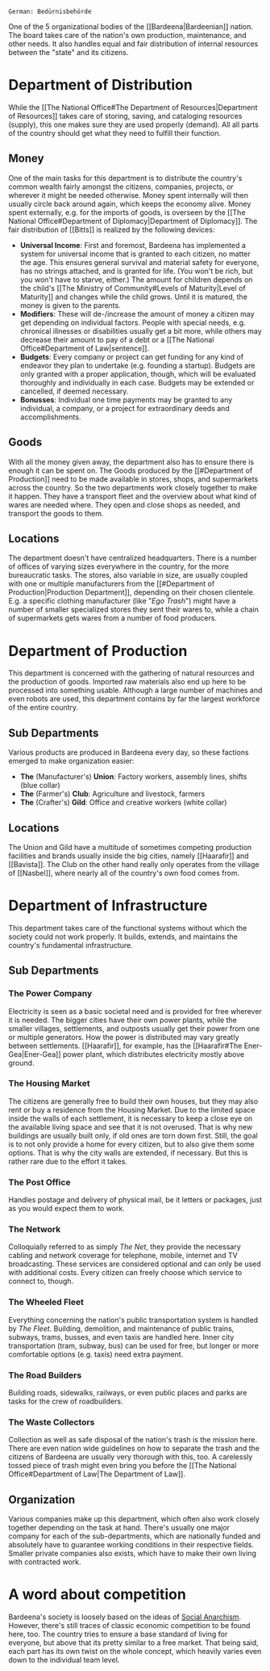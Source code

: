 	German: Bedürnisbehörde

One of the 5 organizational bodies of the [[Bardeena|Bardeenian]] nation. The board takes care of the nation's own production, maintenance, and other needs. It also handles equal and fair distribution of internal resources between the "state" and its citizens.
# Department of Distribution
While the [[The National Office#The Department of Resources|Department of Resources]] takes care of storing, saving, and cataloging resources (supply), this one makes sure they are used properly (demand). All all parts of the country should get what they need to fulfill their function.
## Money
One of the main tasks for this department is to distribute the country's common wealth fairly amongst the citizens, companies, projects, or wherever it might be needed otherwise. Money spent internally will then usually circle back around again, which keeps the economy alive. Money spent externally, e.g. for the imports of goods, is overseen by the [[The National Office#Department of Diplomacy|Department of Diplomacy]].
The fair distribution of [[Bitts]] is realized by the following devices:
- **Universal Income**: First and foremost, Bardeena has implemented a system for universal income that is granted to each citizen, no matter the age. This ensures general survival and material safety for everyone, has no strings attached, and is granted for life. (You won't be rich, but you won't have to starve, either.) The amount for children depends on the child's [[The Ministry of Community#Levels of Maturity|Level of Maturity]] and changes while the child grows. Until it is matured, the money is given to the parents.
- **Modifiers**: These will de-/increase the amount of money a citizen may get depending on individual factors. People with special needs, e.g. chronical illnesses or disabilities usually get a bit more, while others may decrease their amount to pay of a debt or a [[The National Office#Department of Law|sentence]]. 
- **Budgets**: Every company or project can get funding for any kind of endeavor they plan to undertake (e.g. founding a startup). Budgets are only granted with a proper application, though, which will be evaluated thoroughly and individually in each case. Budgets may be extended or cancelled, if deemed necessary.
- **Bonusses**: Individual one time payments may be granted to any individual, a company, or a project for extraordinary deeds and accomplishments.
## Goods
With all the money given away, the department also has to ensure there is enough it can be spent on. The Goods produced by the [[#Department of Production]] need to be made available in stores, shops, and supermarkets across the country. So the two departments work closely together to make it happen.
They have a transport fleet and the overview about what kind of wares are needed where. They open and close shops as needed, and transport the goods to them.
## Locations
The department doesn't have centralized headquarters. There is a number of offices of varying sizes everywhere in the country, for the more bureaucratic tasks. The stores, also variable in size, are usually coupled with one or multiple manufacturers from the [[#Department of Production|Production Department]], depending on their chosen clientele. E.g. a specific clothing manufacturer (like "*Ego Trash*") might have a number of smaller specialized stores they sent their wares to, while a chain of supermarkets gets wares from a number of food producers.
# Department of Production
This department is concerned with the gathering of natural resources and the production of goods. Imported raw materials also end up here to be processed into something usable. Although a large number of machines and even robots are used, this department contains by far the largest 
workforce of the entire country.
## Sub Departments
Various products are produced in Bardeena every day, so these factions emerged to make organization easier:
- **The** (Manufacturer's) **Union**: Factory workers, assembly lines, shifts (blue collar)
- **The** (Farmer's) **Club**: Agriculture and livestock, farmers
- **The** (Crafter's) **Gild**: Office and creative workers (white collar)
## Locations
The Union and Gild have a multitude of sometimes competing production facilities and brands usually inside the big cities, namely [[Haarafir]] and [[Bavista]]. The Club on the other hand really only operates from the village of [[Nasbel]], where nearly all of the country's own food comes from.
# Department of Infrastructure
This department takes care of the functional systems without which the society could not work properly. It builds, extends, and maintains the country's fundamental infrastructure.
## Sub Departments
### The Power Company
Electricity is seen as a basic societal need and is provided for free wherever it is needed. The bigger cities have their own power plants, while the smaller villages, settlements, and outposts usually get their power from one or multiple generators. 
How the power is distributed may vary greatly between settlements. [[Haarafir]], for example, has the [[Haarafir#The Ener-Gea|Ener-Gea]] power plant, which distributes electricity mostly above ground.
### The Housing Market
The citizens are generally free to build their own houses, but they may also rent or buy a residence from the Housing Market. Due to the limited space inside the walls of each settlement, it is necessary to keep a close eye on the available living space and see that it is not overused.
That is why new buildings are usually built only, if old ones are torn down first.
Still, the goal is to not only provide a home for every citizen, but to also give them some options. That is why the city walls are extended, if necessary. But this is rather rare due to the effort it takes.
### The Post Office
Handles postage and delivery of physical mail, be it letters or packages, just as you would expect them to work.
### The Network
Colloquially referred to as simply *The Net*, they provide the necessary cabling and network coverage for telephone, mobile, internet and TV broadcasting. These services are considered optional and can only be used with additional costs. Every citizen can freely choose which service to connect to, though.
### The Wheeled Fleet
Everything concerning the nation's public transportation system is handled by *The Fleet*. Building, demolition, and maintenance of public trains, subways, trams, busses, and even taxis are handled here.
Inner city transportation (tram, subway, bus) can be used for free, but longer or more comfortable options (e.g. taxis) need extra payment.
### The Road Builders
Building roads, sidewalks, railways, or even public places and parks are tasks for the crew of roadbuilders. 
### The Waste Collectors
Collection as well as safe disposal of the nation's trash is the mission here. There are even nation wide guidelines on how to separate the trash and the citizens of Bardeena are usually very thorough with this, too. A carelessly tossed piece of trash might even bring you before the [[The National Office#Department of Law|The Department of Law]]. 
## Organization
Various companies make up this department, which often also work closely together depending on the task at hand. There's usually one major company for each of the sub-departments, which are nationally funded and absolutely have to guarantee working conditions in their respective fields.
Smaller private companies also exists, which have to make their own living with contracted work.
# A word about competition
Bardeena's society is loosely based on the ideas of [Social Anarchism](https://en.wikipedia.org/wiki/Social_anarchism). However, there's still traces of classic economic competition to be found here, too. The country tries to ensure a base standard of living for everyone, but above that its pretty similar to a free market.
That being said, each part has its own twist on the whole concept, which heavily varies even down to the individual team level.